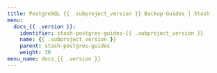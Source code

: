 ```yaml
---
title: PostgreSQL {{ .subproject_version }} Backup Guides | Stash
menu:
  docs_{{ .version }}:
    identifier: stash-postgres-guides-{{ .subproject_version }}
    name: {{ .subproject_version }}
    parent: stash-postgres-guides
    weight: 30
menu_name: docs_{{ .version }}
---
```

